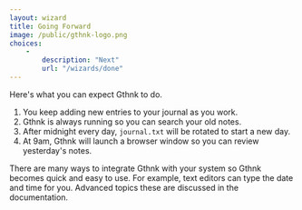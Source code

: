 ```yaml
---
layout: wizard
title: Going Forward
image: /public/gthnk-logo.png
choices:
    -
        description: "Next"
        url: "/wizards/done"
---
```


Here's what you can expect Gthnk to do.

1. You keep adding new entries to your journal as you work.
2. Gthnk is always running so you can search your old notes.
3. After midnight every day, `journal.txt` will be rotated to start a new day.
4. At 9am, Gthnk will launch a browser window so you can review yesterday's notes.

There are many ways to integrate Gthnk with your system so Gthnk becomes quick and easy to use.
For example, text editors can type the date and time for you.
Advanced topics these are discussed in the documentation.
